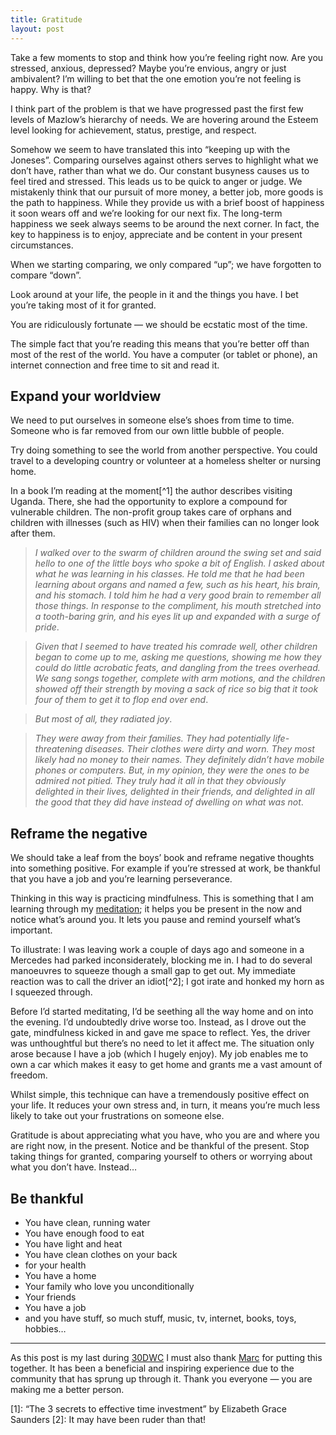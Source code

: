 ```yaml
---
title: Gratitude
layout: post
---
```

Take a few moments to stop and think how you’re feeling right now. Are you stressed, anxious, depressed? Maybe you’re envious, angry or just ambivalent? I’m willing to bet that the one emotion you’re not feeling is happy. Why is that?

I think part of the problem is that we have progressed past the first few levels of Mazlow’s hierarchy of needs. We are hovering around the Esteem level looking for achievement, status, prestige, and respect. 

Somehow we seem to have translated this into “keeping up with the Joneses”.  Comparing ourselves against others serves to highlight what we don’t have, rather than what we do. Our constant busyness causes us to feel tired and stressed. This leads us to be quick to anger or judge. We mistakenly think that our pursuit of more money, a better job, more goods is the path to happiness. While they provide us with a brief boost of happiness it soon wears off and we’re looking for our next fix. The long-term happiness we seek always seems to be around the next corner. In fact, the key to happiness is to enjoy, appreciate and be content in your present circumstances.

When we starting comparing, we only compared “up”; we have forgotten to compare “down”.

Look around at your life, the people in it and the things you have. I bet you’re taking most of it for granted.

You are ridiculously fortunate — we should be ecstatic most of the time.

The simple fact that you’re reading this means that you’re better off than most of the rest of the world. You have a computer (or tablet or phone), an internet connection and free time to sit and read it.

## Expand your worldview

We need to put ourselves in someone else’s shoes from time to time. Someone who is far removed from our own little bubble of people.

Try doing something to see the world from another perspective. You could travel to a developing country or volunteer at a homeless shelter or nursing home.

In a book I’m reading at the moment[^1] the author describes visiting Uganda. There, she had the opportunity to explore a compound for vulnerable children. The non-profit group takes care of orphans and children with illnesses (such as HIV) when their families can no longer look after them.

> *I walked over to the swarm of children around the swing set and said hello to one of the little boys who spoke a bit of English. I asked about what he was learning in his classes. He told me that he had been learning about organs and named a few, such as his heart, his brain, and his stomach. I told him he had a very good brain to remember all those things. In response to the compliment, his mouth stretched into a tooth-baring grin, and his eyes lit up and expanded with a surge of pride*.

> *Given that I seemed to have treated his comrade well, other children began to come up to me, asking me questions, showing me how they could do little acrobatic feats, and dangling from the trees overhead. We sang songs together, complete with arm motions, and the children showed off their strength by moving a sack of rice so big that it took four of them to get it to flop end over end*.

> *But most of all, they radiated joy*.

> *They were away from their families. They had potentially life-threatening diseases. Their clothes were dirty and worn. They most likely had no money to their names. They definitely didn’t have mobile phones or computers. But, in my opinion, they were the ones to be admired not pitied. They truly had it all in that they obviously delighted in their lives, delighted in their friends, and delighted in all the good that they did have instead of dwelling on what was not*.

## Reframe the negative

We should take a leaf from the boys’ book and reframe negative thoughts into something positive. For example if you’re stressed at work, be thankful that you have a job and you’re learning perseverance.

Thinking in this way is practicing mindfulness. This is something that I am learning through my [meditation](/journal/meditation); it helps you be present in the now and notice what’s around you. It lets you pause and remind yourself what’s important.

To illustrate: I was leaving work a couple of days ago and someone in a Mercedes had parked inconsiderately, blocking me in. I had to do several manoeuvres to squeeze though a small gap to get out. My immediate reaction was to call the driver an idiot[^2]; I got irate and honked my horn as I squeezed through.

Before I’d started meditating, I’d be seething all the way home and on into the evening. I’d undoubtedly drive worse too. Instead, as I drove out the gate, mindfulness kicked in and gave me space to reflect. Yes, the driver was unthoughtful but there’s no need to let it affect me. The situation only arose because I have a job (which I hugely enjoy). My job enables me to own a car which makes it easy to get home and grants me a vast amount of freedom.

Whilst simple, this technique can have a tremendously positive effect on your life. It reduces your own stress and, in turn, it means you’re much less likely to take out your frustrations on someone else.

Gratitude is about appreciating what you have, who you are and where you are right now, in the present. Notice and be thankful of the present. Stop taking things for granted, comparing yourself to others or worrying about what you don’t have. Instead…

## Be thankful

- You have clean, running water
- You have enough food to eat
- You have light and heat
- You have clean clothes on your back
- for your health
- You have a home
- Your family who love you unconditionally
- Your friends
- You have a job
- and you have stuff, so much stuff, music, tv, internet, books, toys, hobbies…

<hr>

As this post is my last during [30DWC](http://marcjenkins.co.uk/30dwc) I must also thank [Marc](http://marcjenkins.co.uk) for putting this together. It has been a beneficial and inspiring experience due to the community that has sprung up through it. Thank you everyone — you are making me a better person.

[1]: “The 3 secrets to effective time investment” by Elizabeth Grace Saunders
[2]: It may have been ruder than that!